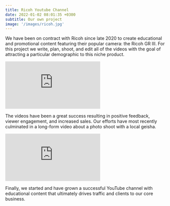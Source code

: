 ```yaml
---
title: Ricoh Youtube Channel
date: 2022-01-02 08:01:35 +0300
subtitle: Our own project
image: '/images/ricoh.jpg'
---
```


We have been on contract with Ricoh since late 2020 to create educational and promotional content featuring their popular camera: the Ricoh GR III. For this project we write, plan, shoot, and edit all of the videos with the goal of attracting a particular demographic to this niche product.

<p><iframe src="https://www.youtube.com/embed/Q32iPJL_5AQ" loading="lazy" frameborder="0" allowfullscreen></iframe></p>

The videos have been a great success resulting in positive feedback, viewer engagement, and increased sales. Our efforts have most recently culminated in a long-form video about a photo shoot with a local geisha.

<p><iframe src="https://www.youtube.com/embed/hoJCEBGE0TY" loading="lazy" frameborder="0" allowfullscreen></iframe></p>

Finally, we started and have grown a successful YouTube channel with educational content that ultimately drives traffic and clients to our core business.
